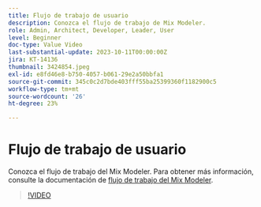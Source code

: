 ```yaml
---
title: Flujo de trabajo de usuario
description: Conozca el flujo de trabajo de Mix Modeler.
role: Admin, Architect, Developer, Leader, User
level: Beginner
doc-type: Value Video
last-substantial-update: 2023-10-11T00:00:00Z
jira: KT-14136
thumbnail: 3424854.jpeg
exl-id: e8fd46e8-b750-4057-b061-29e2a50bbfa1
source-git-commit: 345c0c2d7bde403fff55ba25399360f1182900c5
workflow-type: tm+mt
source-wordcount: '26'
ht-degree: 23%

---
```


# Flujo de trabajo de usuario

Conozca el flujo de trabajo del Mix Modeler. Para obtener más información, consulte la documentación de [flujo de trabajo del Mix Modeler](https://experienceleague.adobe.com/es/docs/mix-modeler/using/get-started/workflow).

>[!VIDEO](https://video.tv.adobe.com/v/3440206?learn=on&enablevpops&captions=spa)